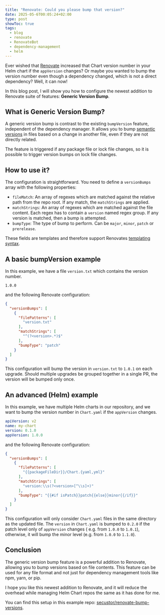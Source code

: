 ```yaml
---
title: "Renovate: Could you please bump that version?"
date: 2025-05-6T00:05:24+02:00
type: post
showToc: true
tags:
  - blog
  - renovate
  - RenovateBot
  - dependency-management
  - helm
---
```


Ever wished that [Renovate](https://github.com/renovatebot/renovate) increased that Chart version number in your Helm chart if the `appVersion` changes?
Or maybe you wanted to bump the version number even though a dependency changed, which is not a direct dependency? 
Well, it can now!

<!--more-->

In this blog post, I will show you how to configure the newest addition to Renovate suite of features: **Generic Version Bump**.

## What is Generic Version Bump?
A generic version bump is contrast to the existing `bumpVersion` feature, independent of the dependency manager.
It allows you to bump [semantic versions](https://semver.org/) in files based on a change in another file, even if they are not directly related.

The feature is triggered if any package file or lock file changes, so it is possible to trigger version bumps on lock file changes.

## How to use it?
The configuration is straightforward. You need to define a `versionBumps` array with the following properties:

- `fileMatch`: An array of regexes which are matched against the relative path from the repo root. If any match, the `matchStrings` are applied.
- `matchStrings`: An array of regexes which are matched against the file content. Each regex has to contain a `version` named regex group. If any version is matched, then a bump is attempted.
- `bumpType`: The type of bump to perform. Can be `major`, `minor`, `patch` or `prerelease`.

These fields are templates and therefore support Renovates [templating syntax](https://docs.renovatebot.com/templates/).

## A basic bumpVersion example

In this example, we have a file `version.txt` which contains the version number.
```text title="version.txt"
1.0.0
```

and the following Renovate configuration:
```json title="A very simple bumpVersion example"
{
  "versionBumps": [
    {
      "filePatterns": [
        "version.txt"
      ],
      "matchStrings": [
        "^(?<version>.*)$"
      ],
      "bumpType": "patch"
    }
  ]
}
```
This configuration will bump the version in `version.txt` to `1.0.1` on each upgrade.
Should multiple upgrades be grouped together in a single PR, the version will be bumped only once.

## An advanced (Helm) example

In this example, we have multiple Helm charts in our repository, and we want to bump the version number in `Chart.yaml` if the `appVersion` changes.
```yaml title="Chart.yaml"
apiVersion: v2
name: my-chart
version: 0.1.0
appVersion: 1.0.0
```

and the following Renovate configuration:
```json title="An advanced Helm example"
{
  "versionBumps": [
    {
      "filePatterns": [
        "{{packageFileDir}}/Chart.{yaml,yml}"
      ],
      "matchStrings": [
        "version:\\s(?<version>[^\\s]+)"
      ],
      "bumpType": "{{#if isPatch}}patch{{else}}minor{{/if}}"
    }
  ]
}
```
This configuration will only consider `Chart.yaml` files in the same directory as the updated file.
The `version` in `Chart.yaml` is bumped to `0.2.0` if the patch level only of `appVersion` changes
( e.g. from `1.0.0` to `1.0.1`), otherwise, it will bump the minor level (e.g. from `1.0.0` to `1.1.0`).

## Conclusion

The generic version bump feature is a powerful addition to Renovate, allowing you to bump versions based on file contents.
This feature can be used for any file format and not just for dependency management tools like npm, yarn, or pip.

I hope you like this newest addition to Renovate, and it will reduce the overhead while managing Helm Chart repos the same as it has done for me.

You can find this setup in this example repo: [secustor/renovate-bump-versions](https://github.com/secustor/renovate-bump-versions).
